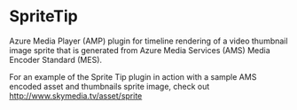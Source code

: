 # SpriteTip
Azure Media Player (AMP) plugin for timeline rendering of a video thumbnail image sprite that is generated from Azure Media Services (AMS) Media Encoder Standard (MES).

For an example of the Sprite Tip plugin in action with a sample AMS encoded asset and thumbnails sprite image, check out http://www.skymedia.tv/asset/sprite
